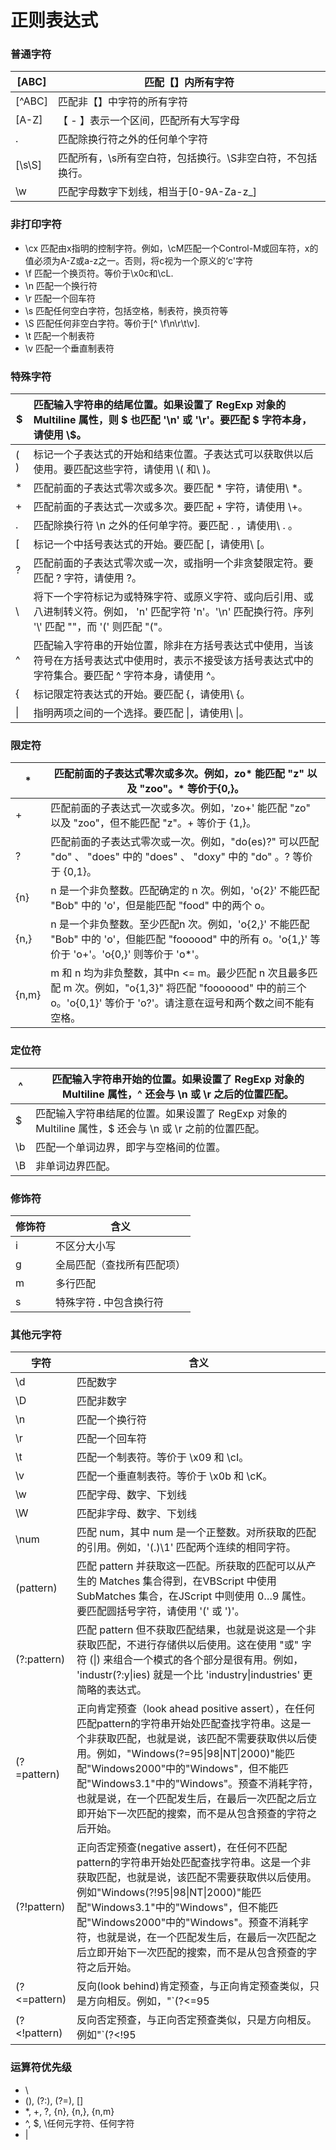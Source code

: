 # 正则表达式

### 普通字符

| [ABC]  | 匹配【】内所有字符                                         |
| ------ | ---------------------------------------------------------- |
| [^ABC] | 匹配非【】中字符的所有字符                                 |
| [A-Z]  | 【 - 】表示一个区间，匹配所有大写字母                      |
| .      | 匹配除换行符之外的任何单个字符                             |
| [\s\S] | 匹配所有，\s所有空白符，包括换行。\S非空白符，不包括换行。 |
| \w     | 匹配字母数字下划线，相当于[0-9A-Za-z_]                     |

### 非打印字符

* \cx  匹配由x指明的控制字符。例如，\cM匹配一个Control-M或回车符，x的值必须为A-Z或a-z之一。否则，将c视为一个原义的‘c'字符
* \f 匹配一个换页符。等价于\x0c和\cL.
* \n 匹配一个换行符
* \r 匹配一个回车符
* \s 匹配任何空白字符，包括空格，制表符，换页符等
* \S 匹配任何非空白字符。等价于[^ \f\n\r\t\v].
* \t 匹配一个制表符
* \v 匹配一个垂直制表符

### 特殊字符

| $    | 匹配输入字符串的结尾位置。如果设置了 RegExp 对象的 Multiline 属性，则 $ 也匹配 '\n' 或 '\r'。要匹配 $ 字符本身，请使用 \\$。 |
| ---- | :----------------------------------------------------------- |
| ( )  | 标记一个子表达式的开始和结束位置。子表达式可以获取供以后使用。要匹配这些字符，请使用 \\( 和\ \)。 |
| *    | 匹配前面的子表达式零次或多次。要匹配 * 字符，请使用\ \*。    |
| +    | 匹配前面的子表达式一次或多次。要匹配 + 字符，请使用 \\+。    |
| .    | 匹配除换行符 \n 之外的任何单字符。要匹配 . ，请使用\ \. 。   |
| [    | 标记一个中括号表达式的开始。要匹配 [，请使用\ [。            |
| ?    | 匹配前面的子表达式零次或一次，或指明一个非贪婪限定符。要匹配 ? 字符，请使用 \?。 |
| \    | 将下一个字符标记为或特殊字符、或原义字符、或向后引用、或八进制转义符。例如， 'n' 匹配字符 'n'。'\n' 匹配换行符。序列 '\\' 匹配 "\"，而 '\(' 则匹配 "("。 |
| ^    | 匹配输入字符串的开始位置，除非在方括号表达式中使用，当该符号在方括号表达式中使用时，表示不接受该方括号表达式中的字符集合。要匹配 ^ 字符本身，请使用 \^。 |
| {    | 标记限定符表达式的开始。要匹配 {，请使用\ \{。               |
| \|   | 指明两项之间的一个选择。要匹配 \|，请使用\ \|。              |

### 限定符

| *     | 匹配前面的子表达式零次或多次。例如，zo* 能匹配 "z" 以及 "zoo"。* 等价于{0,}。 |
| ----- | ------------------------------------------------------------ |
| +     | 匹配前面的子表达式一次或多次。例如，'zo+' 能匹配 "zo" 以及 "zoo"，但不能匹配 "z"。+ 等价于 {1,}。 |
| ?     | 匹配前面的子表达式零次或一次。例如，"do(es)?" 可以匹配 "do" 、 "does" 中的 "does" 、 "doxy" 中的 "do" 。? 等价于 {0,1}。 |
| {n}   | n 是一个非负整数。匹配确定的 n 次。例如，'o{2}' 不能匹配 "Bob" 中的 'o'，但是能匹配 "food" 中的两个 o。 |
| {n,}  | n 是一个非负整数。至少匹配n 次。例如，'o{2,}' 不能匹配 "Bob" 中的 'o'，但能匹配 "foooood" 中的所有 o。'o{1,}' 等价于 'o+'。'o{0,}' 则等价于 'o*'。 |
| {n,m} | m 和 n 均为非负整数，其中n <= m。最少匹配 n 次且最多匹配 m 次。例如，"o{1,3}" 将匹配 "fooooood" 中的前三个 o。'o{0,1}' 等价于 'o?'。请注意在逗号和两个数之间不能有空格。 |

### 定位符

| ^    | 匹配输入字符串开始的位置。如果设置了 RegExp 对象的 Multiline 属性，^ 还会与 \n 或 \r 之后的位置匹配。 |
| ---- | ------------------------------------------------------------ |
| $    | 匹配输入字符串结尾的位置。如果设置了 RegExp 对象的 Multiline 属性，$ 还会与 \n 或 \r 之前的位置匹配。 |
| \b   | 匹配一个单词边界，即字与空格间的位置。                       |
| \B   | 非单词边界匹配。                                             |

### 修饰符

| 修饰符 | 含义                        |
| ------ | --------------------------- |
| i      | 不区分大小写                |
| g      | 全局匹配（查找所有匹配项）  |
| m      | 多行匹配                    |
| s      | 特殊字符 **.** 中包含换行符 |

### 其他元字符

| 字符         | 含义                                                         |
| ------------ | ------------------------------------------------------------ |
| \d           | 匹配数字                                                     |
| \D           | 匹配非数字                                                   |
| \n           | 匹配一个换行符                                               |
| \r           | 匹配一个回车符                                               |
| \t           | 匹配一个制表符。等价于 \x09 和 \cI。                         |
| \v           | 匹配一个垂直制表符。等价于 \x0b 和 \cK。                     |
| \w           | 匹配字母、数字、下划线                                       |
| \W           | 匹配非字母、数字、下划线                                     |
| \num         | 匹配 num，其中 num 是一个正整数。对所获取的匹配的引用。例如，'(.)\1' 匹配两个连续的相同字符。 |
| (pattern)    | 匹配 pattern 并获取这一匹配。所获取的匹配可以从产生的 Matches 集合得到，在VBScript 中使用 SubMatches 集合，在JScript 中则使用 $0…$9 属性。要匹配圆括号字符，请使用 '\(' 或 '\)'。 |
| (?:pattern)  | 匹配 pattern 但不获取匹配结果，也就是说这是一个非获取匹配，不进行存储供以后使用。这在使用 "或" 字符 (\|) 来组合一个模式的各个部分是很有用。例如， 'industr(?:y\|ies) 就是一个比 'industry\|industries' 更简略的表达式。 |
| (?=pattern)  | 正向肯定预查（look ahead positive assert），在任何匹配pattern的字符串开始处匹配查找字符串。这是一个非获取匹配，也就是说，该匹配不需要获取供以后使用。例如，"Windows(?=95\|98\|NT\|2000)"能匹配"Windows2000"中的"Windows"，但不能匹配"Windows3.1"中的"Windows"。预查不消耗字符，也就是说，在一个匹配发生后，在最后一次匹配之后立即开始下一次匹配的搜索，而不是从包含预查的字符之后开始。 |
| (?!pattern)  | 正向否定预查(negative assert)，在任何不匹配pattern的字符串开始处匹配查找字符串。这是一个非获取匹配，也就是说，该匹配不需要获取供以后使用。例如"Windows(?!95\|98\|NT\|2000)"能匹配"Windows3.1"中的"Windows"，但不能匹配"Windows2000"中的"Windows"。预查不消耗字符，也就是说，在一个匹配发生后，在最后一次匹配之后立即开始下一次匹配的搜索，而不是从包含预查的字符之后开始。 |
| (?<=pattern) | 反向(look behind)肯定预查，与正向肯定预查类似，只是方向相反。例如，"`(?<=95|98|NT|2000)Windows`"能匹配"`2000Windows`"中的"`Windows`"，但不能匹配"`3.1Windows`"中的"`Windows`"。 |
| (?<!pattern) | 反向否定预查，与正向否定预查类似，只是方向相反。例如"`(?<!95|98|NT|2000)Windows`"能匹配"`3.1Windows`"中的"`Windows`"，但不能匹配"`2000Windows`"中的"`Windows`"。 |

### 运算符优先级

* \
* (), (?:), (?=), []
* *, +, ?, {n}, {n,}, {n,m}
* ^, $, \任何元字符、任何字符
* |


